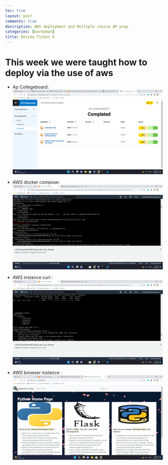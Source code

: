 ```yaml
---
toc: true
layout: post
comments: true
description: AWS deployment and Multiple choice AP prep
categories: [markdown]
title: Review Ticket 6
--- 
```


# This week we were taught how to deploy via the use of aws 

- Ap Collegeboard: ![](https://github.com/T-Dev-CCM/Fastpage-setup/blob/master/images/Screenshot%20(180).png?raw=true)

- AWS docker compose: ![](https://github.com/T-Dev-CCM/Fastpage-setup/blob/master/images/Screenshot%20(184).png?raw=true)

- AWS instance curl : ![](https://github.com/T-Dev-CCM/Fastpage-setup/blob/master/images/Screenshot%20(183).png?raw=true)

 - AWS browser instance : ![](https://github.com/T-Dev-CCM/Fastpage-setup/blob/master/images/Screenshot%20(185).png?raw=true)